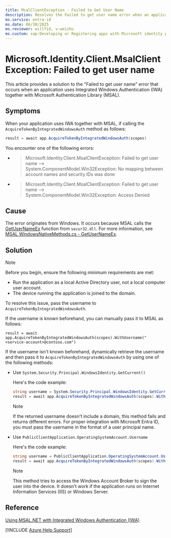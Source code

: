 ```yaml
---
title: MsalClientException - Failed to Get User Name
description: Resolves the Failed to get user name error when an application uses Integrated Windows Authentication (IWA) with Microsoft Authentication Library (MSAL).
ms.service: entra-id
ms.date: 06/30/2025
ms.reviewer: willfid, v-weizhu
ms.custom: sap:Developing or Registering apps with Microsoft identity platform
---
```


# Microsoft.Identity.Client.MsalClientException: Failed to get user name

This article provides a solution to the "Failed to get user name" error that occurs when an application uses Integrated Windows Authentication (IWA) together with Microsoft Authentication Library (MSAL).

## Symptoms

When your application uses IWA together with MSAL, if calling the `AcquireTokenByIntegratedWindowsAuth` method as follows:

```csharp
result = await app.AcquireTokenByIntegratedWindowsAuth(scopes)
```

You encounter one of the following errors:  

- > Microsoft.Identity.Client.MsalClientException: Failed to get user name —>  
  > System.ComponentModel.Win32Exception: No mapping between account names and security IDs was done 

- > Microsoft.Identity.Client.MsalClientException: Failed to get user name —>  
  > System.ComponentModel.Win32Exception: Access Denied

## Cause

The error originates from Windows. It occurs because MSAL calls the [GetUserNameEx](/windows/win32/api/secext/nf-secext-getusernameexa) function from `secur32.dll`. For more information, see [MSAL WindowsNativeMethods.cs - GetUserNameEx](https://github.com/AzureAD/microsoft-authentication-library-for-dotnet/blob/01ecd12464007fc1988b6a127aa0b1b980bca1ed/src/client/Microsoft.Identity.Client/Platforms/Features/DesktopOS/WindowsNativeMethods.cs#L66).

## Solution

> [!NOTE]
> Before you begin, ensure the following minimum requirements are met:
>
> - Run the application as a local Active Directory user, not a local computer user account.
> - The device running the application is joined to the domain.

To resolve this issue, pass the username to `AcquireTokenByIntegratedWindowsAuth`.

If the username is known beforehand, you can manually pass it to MSAL as follows:

`result = await app.AcquireTokenByIntegratedWindowsAuth(scopes).WithUsername("<service-account>@contoso.com")`

If the username isn't known beforehand, dynamically retrieve the username and then pass it to `AcquireTokenByIntegratedWindowsAuth` by using one of the following methods:

- Use `System.Security.Principal.WindowsIdentity.GetCurrent()`

    Here's the code example:

    ```csharp
    string username = System.Security.Principal.WindowsIdentity.GetCurrent().Name;
    result = await app.AcquireTokenByIntegratedWindowsAuth(scopes).WithUsername(username)
    ```

    > [!NOTE]
    > If the returned username doesn't include a domain, this method fails and returns different errors. For proper integration with Microsoft Entra ID, you must pass the username in the format of a user principal name.

- Use `PublicClientApplication.OperatingSystemAccount.Username`

    Here's the code example:

    ```csharp
    string username = PublicClientApplication.OperatingSystemAccount.Username;
    result = await app.AcquireTokenByIntegratedWindowsAuth(scopes).WithUsername(username)
    ```

    > [!NOTE]
    > This method tries to access the Windows Account Broker to sign the user into the device. It doesn't work if the application runs on Internet Information Services (IIS) or Windows Server.

## Reference

[Using MSAL.NET with Integrated Windows Authentication (IWA)](/entra/msal/dotnet/acquiring-tokens/desktop-mobile/integrated-windows-authentication)

[!INCLUDE [Azure Help Support](../../../includes/azure-help-support.md)]
